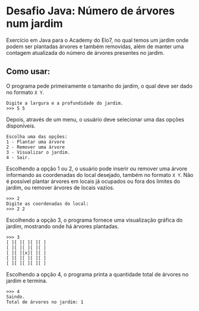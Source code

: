 # Desafio Java: Número de árvores num jardim

Exercício em Java para o Academy do Elo7, no qual temos um jardim onde podem ser plantadas árvores e também removidas, além de manter uma contagem atualizada do número de árvores presentes no jardim.

## Como usar:

O programa pede primeiramente o tamanho do jardim, o qual deve ser dado no formato `X Y`.
```
Digite a largura e a profundidade do jardim.
>>> 5 5
```

Depois, através de um menu, o usuário deve selecionar uma das opções disponíveis. 
```
Escolha uma das opções:
1 - Plantar uma árvore
2 - Remover uma árvore
3 - Visualizar o jardim.
4 - Sair.
```

Escolhendo a opção 1 ou 2, o usuário pode inserir ou remover uma árvore informando as coordenadas do local desejado, também no formato `X Y`. Não é possível plantar árvores em locais já ocupados ou fora dos limites do jardim, ou remover árvores de locais vazios.
```
>>> 2
Digite as coordenadas do local: 
>>> 2 2
```

Escolhendo a opção 3, o programa fornece uma visualização gráfica do jardim, mostrando onde há árvores plantadas.

```
>>> 3
[ ][ ][ ][ ][ ]
[ ][ ][ ][ ][ ]
[ ][ ][x][ ][ ]
[ ][ ][ ][ ][ ]
[ ][ ][ ][ ][ ]
```

Escolhendo a opção 4, o programa printa a quantidade total de árvores no jardim e termina.
```
>>> 4
Saindo.
Total de árvores no jardim: 1
```
